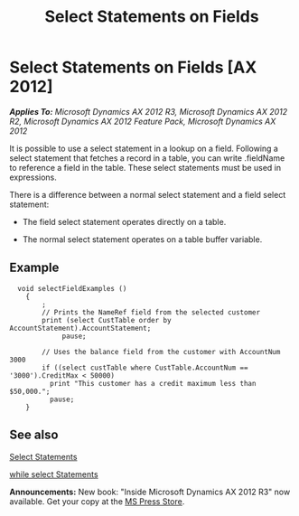 ﻿---
title: Select Statements on Fields
TOCTitle: Select Statements on Fields
ms:assetid: 9a2a3ae2-2cc8-4381-9375-1e25f3270a19
ms:mtpsurl: https://msdn.microsoft.com/en-us/library/Aa845654(v=AX.60)
ms:contentKeyID: 35248100
ms.date: 05/18/2015
mtps_version: v=AX.60
---

# Select Statements on Fields [AX 2012]


_**Applies To:** Microsoft Dynamics AX 2012 R3, Microsoft Dynamics AX 2012 R2, Microsoft Dynamics AX 2012 Feature Pack, Microsoft Dynamics AX 2012_

It is possible to use a select statement in a lookup on a field. Following a select statement that fetches a record in a table, you can write .fieldName to reference a field in the table. These select statements must be used in expressions.

There is a difference between a normal select statement and a field select statement:

  - The field select statement operates directly on a table.

  - The normal select statement operates on a table buffer variable.

## Example

```X++
  void selectFieldExamples ()
    {
        ;
        // Prints the NameRef field from the selected customer
        print (select CustTable order by AccountStatement).AccountStatement;
             pause;
     
        // Uses the balance field from the customer with AccountNum 3000
        if ((select custTable where CustTable.AccountNum == '3000').CreditMax < 50000)
          print "This customer has a credit maximum less than $50,000.";
          pause;
    }
```

## See also

[Select Statements](select-statements.md)

[while select Statements](while-select-statements.md)

  
**Announcements:** New book: "Inside Microsoft Dynamics AX 2012 R3" now available. Get your copy at the [MS Press Store](https://www.microsoftpressstore.com/store/inside-microsoft-dynamics-ax-2012-r3-9780735685109).

